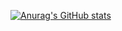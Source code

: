 [![Anurag's GitHub stats](https://github-readme-stats.vercel.app/api?username=hbzjt2012)](https://github.com/anuraghazra/github-readme-stats)
